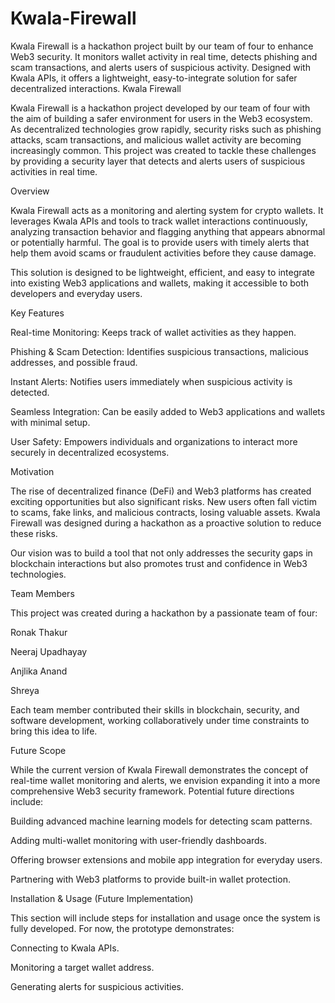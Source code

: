 # Kwala-Firewall
Kwala Firewall is a hackathon project built by our team of four to enhance Web3 security. It monitors wallet activity in real time, detects phishing and scam transactions, and alerts users of suspicious activity. Designed with Kwala APIs, it offers a lightweight, easy-to-integrate solution for safer decentralized interactions.
Kwala Firewall

Kwala Firewall is a hackathon project developed by our team of four with the aim of building a safer environment for users in the Web3 ecosystem. As decentralized technologies grow rapidly, security risks such as phishing attacks, scam transactions, and malicious wallet activity are becoming increasingly common. This project was created to tackle these challenges by providing a security layer that detects and alerts users of suspicious activities in real time.

Overview

Kwala Firewall acts as a monitoring and alerting system for crypto wallets. It leverages Kwala APIs and tools to track wallet interactions continuously, analyzing transaction behavior and flagging anything that appears abnormal or potentially harmful. The goal is to provide users with timely alerts that help them avoid scams or fraudulent activities before they cause damage.

This solution is designed to be lightweight, efficient, and easy to integrate into existing Web3 applications and wallets, making it accessible to both developers and everyday users.

Key Features

Real-time Monitoring: Keeps track of wallet activities as they happen.

Phishing & Scam Detection: Identifies suspicious transactions, malicious addresses, and possible fraud.

Instant Alerts: Notifies users immediately when suspicious activity is detected.

Seamless Integration: Can be easily added to Web3 applications and wallets with minimal setup.

User Safety: Empowers individuals and organizations to interact more securely in decentralized ecosystems.

Motivation

The rise of decentralized finance (DeFi) and Web3 platforms has created exciting opportunities but also significant risks. New users often fall victim to scams, fake links, and malicious contracts, losing valuable assets. Kwala Firewall was designed during a hackathon as a proactive solution to reduce these risks.

Our vision was to build a tool that not only addresses the security gaps in blockchain interactions but also promotes trust and confidence in Web3 technologies.

Team Members

This project was created during a hackathon by a passionate team of four:

Ronak Thakur

Neeraj Upadhayay

Anjlika Anand

Shreya

Each team member contributed their skills in blockchain, security, and software development, working collaboratively under time constraints to bring this idea to life.

Future Scope

While the current version of Kwala Firewall demonstrates the concept of real-time wallet monitoring and alerts, we envision expanding it into a more comprehensive Web3 security framework. Potential future directions include:

Building advanced machine learning models for detecting scam patterns.

Adding multi-wallet monitoring with user-friendly dashboards.

Offering browser extensions and mobile app integration for everyday users.

Partnering with Web3 platforms to provide built-in wallet protection.

Installation & Usage (Future Implementation)

This section will include steps for installation and usage once the system is fully developed. For now, the prototype demonstrates:

Connecting to Kwala APIs.

Monitoring a target wallet address.

Generating alerts for suspicious activities.
